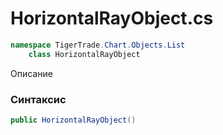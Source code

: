 
# HorizontalRayObject.cs
```csharp
namespace TigerTrade.Chart.Objects.List  
    class HorizontalRayObject
```

Описание

### Синтаксис
```csharp
public HorizontalRayObject()
```
